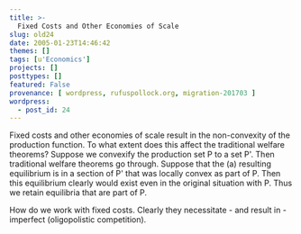 ```yaml
---
title: >-
  Fixed Costs and Other Economies of Scale
slug: old24
date: 2005-01-23T14:46:42
themes: []
tags: [u'Economics']
projects: []
posttypes: []
featured: False
provenance: [ wordpress, rufuspollock.org, migration-201703 ]
wordpress:
  - post_id: 24
---
```


Fixed costs and other economies of scale result in the non-convexity of the production function. To what extent does this affect the traditional welfare theorems? Suppose we convexify the production set P to a set P'. Then traditional welfare theorems go through. Suppose that the (a) resulting equilibrium is in a section of P' that was locally convex as part of P. Then this equilibrium clearly would exist even in the original situation with P. Thus we retain equilibria that are part of P.

How do we work with fixed costs. Clearly they necessitate - and result in - imperfect (oligopolistic competition).

